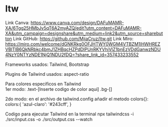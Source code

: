 # ltw

Link Canva: https://www.canva.com/design/DAFuMAMR-XA/6Tgg25HMbJv5qT6A2myAZQ/edit?utm_content=DAFuMAMR-XA&utm_campaign=designshare&utm_medium=link2&utm_source=sharebutton
Link GitHub: https://github.com/MijaCruz/ltw.git
Link Miro: https://miro.com/welcome/dGNKRkg0OFJHTWY0WGM4VTBZM1lHWHREZVBlTlB6QkNRbkc4bmJ1ZHBqcHZPdDlPUnRKYVhiVlZ1bnEzVDdGanwzNDU4NzY0NTYzNDE1NjQ1NDU2fDQ=?share_link_id=357433233552




Frameworks usados: Tailwind, Bootstrap


Plugins de Tailwind usados:
    aspect-ratio


Para colores especificos en Tailwind  
1er modo:
    .text-[Inserte codigo de color aqui]
    .bg-[]

2do modo: en el archivo de tailwind.config
    añadir el metodo colors{}:
        colors:{
            'azul-claro': '#243cff',
        }

Codigo para ejecutar Tailwind en la terminal
npx tailwindcss -i ./src/input.css -o ./src/output.css --watch